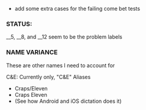 
- add some extra cases for the failing come bet tests


### STATUS:
__5, __8, and __12 seem to be the problem labels

### NAME VARIANCE
These are other names I need to account for

C&E: Currently only, "C&E"
Aliases
- Craps/Eleven
- Craps Eleven
- (See how Android and iOS dictation does it)



